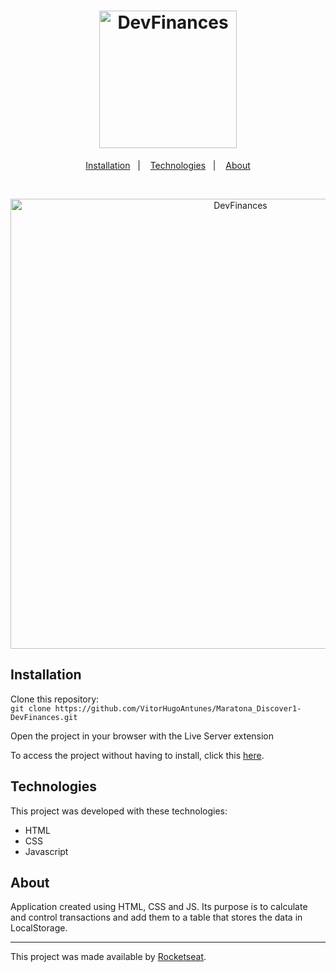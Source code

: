 <h1 align="center">
  <img alt="DevFinances" title="Moveit" src="https://github.com/VitorHugoAntunes/Maratona_Discover1-DevFinances/blob/master/assets/logo.svg" width="220px" />
</h1>

<p align="center">
  <a href="#installation">Installation</a>&nbsp;&nbsp;&nbsp;|&nbsp;&nbsp;&nbsp;
  <a href="#technologies">Technologies</a>&nbsp;&nbsp;&nbsp;|&nbsp;&nbsp;&nbsp;
  <a href="#about">About</a>
</p>
<br>
<p align="center">
  <img alt="DevFinances" src="https://github.com/VitorHugoAntunes/Maratona_Discover1-DevFinances/blob/master/assets/presentation_devFinances_.JPG" width="720px">
</p>

<h2 id="installation">Installation</h2>	

Clone this repository: </br>
```git clone https://github.com/VitorHugoAntunes/Maratona_Discover1-DevFinances.git``` </br>

Open the project in your browser with the Live Server extension

To access the project without having to install, click this [here](https://maratona-discover1-dev-finances.vercel.app/).

<h2 id="technologies">Technologies</h2>

This project was developed with these technologies:

- HTML
- CSS
-  Javascript

<h2 id="about">About</h2>
<p>Application created using HTML, CSS and JS. Its purpose is to calculate and control transactions and add them to a table that stores the data in LocalStorage.</p>

---
This project was made available by [Rocketseat](https://github.com/Rocketseat).
